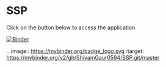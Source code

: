 # SSP

Click on the button below to access the application

[![Binder](https://mybinder.org/badge_logo.svg)](https://mybinder.org/v2/gh/ShivamGaur0594/SSP.git/master)

.. image:: https://mybinder.org/badge_logo.svg :target: https://mybinder.org/v2/gh/ShivamGaur0594/SSP.git/master
